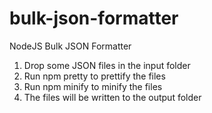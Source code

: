 # bulk-json-formatter
NodeJS Bulk JSON Formatter

1. Drop some JSON files in the input folder
2. Run npm pretty to prettify the files
3. Run npm minify to minify the files
4. The files will be written to the output folder
